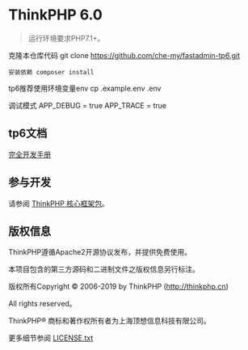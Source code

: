 ThinkPHP 6.0
===============

> 运行环境要求PHP7.1+。

克隆本仓库代码 git clone https://github.com/che-my/fastadmin-tp6.git

~~~
安装依赖 composer install
~~~
tp6推荐使用环境变量env
cp .example.env .env

调试模式 
APP_DEBUG = true
APP_TRACE = true

## tp6文档

[完全开发手册](https://www.kancloud.cn/manual/thinkphp6_0/content)

## 参与开发

请参阅 [ThinkPHP 核心框架包](https://github.com/top-think/framework)。

## 版权信息

ThinkPHP遵循Apache2开源协议发布，并提供免费使用。

本项目包含的第三方源码和二进制文件之版权信息另行标注。

版权所有Copyright © 2006-2019 by ThinkPHP (http://thinkphp.cn)

All rights reserved。

ThinkPHP® 商标和著作权所有者为上海顶想信息科技有限公司。

更多细节参阅 [LICENSE.txt](LICENSE.txt)
